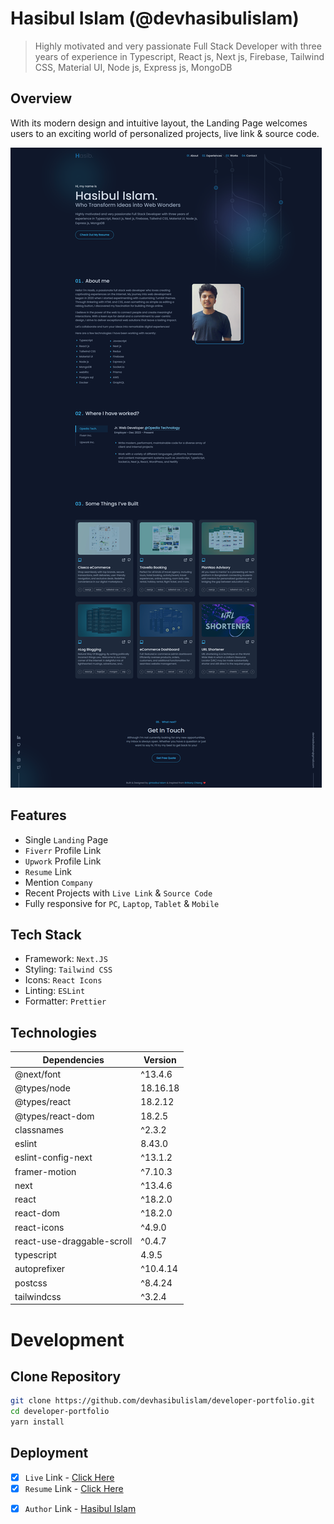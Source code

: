 # Hasibul Islam (@devhasibulislam)

> Highly motivated and very passionate Full Stack Developer with three years of experience in Typescript, React js, Next js, Firebase, Tailwind CSS, Material UI, Node js, Express js, MongoDB

## Overview

With its modern design and intuitive layout, the Landing Page welcomes users to an exciting world of personalized projects, live link & source code.

![devhasibulislam - v3](/devhasibulislam%20-%20v3.png)

## Features

-   Single `Landing` Page
-   `Fiverr` Profile Link
-   `Upwork` Profile Link
-   `Resume` Link
-   Mention `Company`
-   Recent Projects with `Live Link` & `Source Code`
-   Fully responsive for `PC`, `Laptop`, `Tablet` & `Mobile`

## Tech Stack

-   Framework: `Next.JS`
-   Styling: `Tailwind CSS`
-   Icons: `React Icons`
-   Linting: `ESLint`
-   Formatter: `Prettier`

## Technologies

| Dependencies               | Version  |
| -------------------------- | -------- |
| @next/font                 | ^13.4.6  |
| @types/node                | 18.16.18 |
| @types/react               | 18.2.12  |
| @types/react-dom           | 18.2.5   |
| classnames                 | ^2.3.2   |
| eslint                     | 8.43.0   |
| eslint-config-next         | ^13.1.2  |
| framer-motion              | ^7.10.3  |
| next                       | ^13.4.6  |
| react                      | ^18.2.0  |
| react-dom                  | ^18.2.0  |
| react-icons                | ^4.9.0   |
| react-use-draggable-scroll | ^0.4.7   |
| typescript                 | 4.9.5    |
| autoprefixer               | ^10.4.14 |
| postcss                    | ^8.4.24  |
| tailwindcss                | ^3.2.4   |

# Development

## Clone Repository

```bash
git clone https://github.com/devhasibulislam/developer-portfolio.git
cd developer-portfolio
yarn install
```

## Deployment

-   [x] `Live` Link - [Click Here](https://devhasibulislam.vercel.app/)
-   [x] `Resume` Link - [Click Here](https://drive.google.com/file/d/1Gdbax82oaBWz2_0-OYh44E7QvfB53wNS/view?usp=share_link)

*   [x] `Author` Link - [Hasibul Islam](https://bento.me/devhasibulislam)
